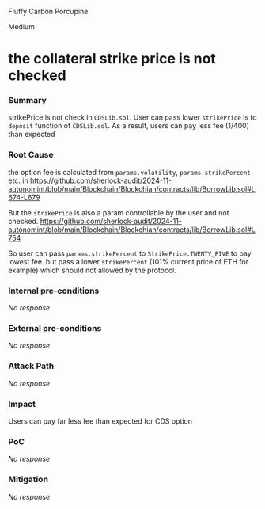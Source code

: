 Fluffy Carbon Porcupine

Medium

# the collateral strike price is not checked

### Summary

strikePrice is not check in `CDSLib.sol`. User can pass lower `strikePrice` is to `deposit` function of `CDSLib.sol`. As a result, users can pay less fee (1/400) than expected

### Root Cause

the option fee is calculated from `params.volatility`, `params.strikePercent` etc. in https://github.com/sherlock-audit/2024-11-autonomint/blob/main/Blockchain/Blockchian/contracts/lib/BorrowLib.sol#L674-L679

But the `strikePrice` is also a param controllable by the user and not checked.
https://github.com/sherlock-audit/2024-11-autonomint/blob/main/Blockchain/Blockchian/contracts/lib/BorrowLib.sol#L754

So user can pass `params.strikePercent` to `StrikePrice.TWENTY_FIVE` to pay lowest fee.
but pass a lower `strikePercent` (101% current price of ETH for example) which should not allowed by the protocol.

### Internal pre-conditions

_No response_

### External pre-conditions

_No response_

### Attack Path

_No response_

### Impact

Users can pay far less fee than expected for CDS option

### PoC

_No response_

### Mitigation

_No response_